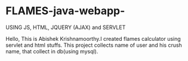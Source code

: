 # FLAMES-java-webapp-
USING JS, HTML, JQUERY (AJAX) and SERVLET

Hello,
   This is Abishek Krishnamoorthy.I created flames calculator using servlet and html stuffs.
   This project collects name of user and his crush name, that collect in db(using mysql).
